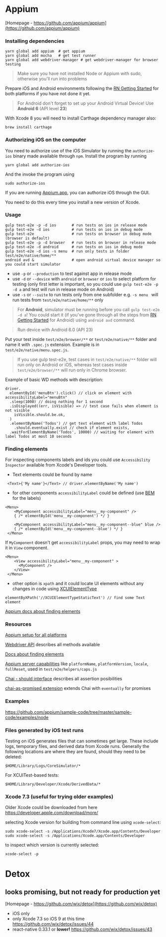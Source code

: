 # Appium
[Homepage - https://github.com/appium/appium](https://github.com/appium/appium)



### Installing dependencies
```
yarn global add appium  # get appium
yarn global add mocha   # get test runner
yarn global add webdriver-manager # get webdriver-manager for browser testing
```
> Make sure you have not installed Node or Appium with sudo, otherwise you'll run into problems

Prepare iOS and Android environments following the [RN Getting Started](https://facebook.github.io/react-native/docs/getting-started.html) for both platforms if you have not done it yet.
> For Android don't forget to set up your Android Virtual Device! Use **Android 6** (API level **23**)


With Xcode 8 you will need to install Carthage dependency manager also:
```
brew install carthage
```



### Authorizing iOS on the computer

You need to authorize use of the iOS Simulator by running the `authorize-ios`
binary made available through `npm`. Install the program by running

```
yarn global add authorize-ios
```

And the invoke the program using

```
sudo authorize-ios
```

If you are running [Appium.app](https://github.com/appium/appium-dot-app), you can
authorize iOS through the GUI.

You need to do this every time you install a new version of Xcode.

### Usage

```
gulp test-e2e -p -d ios       # run tests on ios in release mode
gulp test-e2e -d ios          # run tests on ios in debug mode
gulp test-e2e                 # run tests on browser in debug mode (browser is default)
gulp test-e2e -p -d browser   # run tests on browser in release mode
gulp test-e2e -d android      # run tests on ios in debug mode
gulp test-e2e -d ios -s menu  # run only tests in folder test/e2e/native/home/**
android avd &                 # open android virtual device manager so you could start simulator
```
- use `-p` or `--production` to test against app in release mode
- use `-d` or `--device` with `android` or `browser` or `ios` to select platform for testing (only first letter is important, so you could use `gulp test-e2e -p -d a` and test will run in release mode on Android)
- use `-s` or `--suite` to run tests only from one subfolder e.g. `-s menu ` will run  tests from `test/e2e/native/home/**` only

> For **Android**, simulator must be running before you call `gulp test-e2e -d a`! You could start it (if you've gone through all the steps from [RN Getting Started](https://facebook.github.io/react-native/docs/getting-started.html) for Android) using `android avd` command.

> Run device with Android 6.0 (API 23)

Put your test inside `test/e2e/browser/**` or `test/e2e/native/**` folder and name it with `.spec.js` extension. Example is in `test/e2e/native/menu.spec.js`.

> If you use gulp test-e2e, test cases in `test/e2e/native/**` folder will run only on Android or iOS, whereas test cases inside `test/e2e/browser/**` will run only in Chrome browser.

Example of basic WD methods with description:
```
driver.
  elementById('menuBtn').click() // click on element with accessibilityLabel="menuBtn"
  .sleep(1000) // doing nothing for 1 second
  .isDisplayed((err, isVisible) => // test case fails when element is not visible
    isVisible.should.be.ok,
  )
  .elementByName('Todos') // get text element with label Todos
    .should.eventually.exist // check if element exists,
  .waitForElementByName('Todos', 10000) // waiting for element with label Todos at most 10 seconds

```

### Finding elements

For inspecting components labels and ids you could use `Accessibility Inspector` available from Xcode's Developer tools.

- Text elements could be found by name
```
 <Text>{'My name'}</Text> // driver.elementByName('My name')
```
- for other components `accessibilityLabel` could be defined (use [BEM](http://getbem.com/introduction/) for the labels)
```
<Menu>
    <MyComponent accessibilityLabel="menu__my-component" />
    { /* elementById('menu__my-component') */ }

    <MyComponent accessibilityLabel="menu__my-component--blue" blue />
    { /* elementById('menu__my-component--blue') */ }
 </Menu>
```
If `MyComponent` doesn't get `accessibilityLabel` props, you may need to wrap it in `View` component.
```
<Menu>
    <View accessibilityLabel="menu__my-component" >
      <MyComponent />
    </View>
 </Menu>
```
- other option is `xpath` and it could locate UI elements without any changes in code using [XCUIElementType](https://developer.apple.com/reference/xctest/xcuielementtype?language=objc)
```
elementByXPath('//XCUIElementTypeStaticText') // find some Text element
```

[Appium docs about finding elements](https://github.com/appium/appium/blob/master/docs/en/writing-running-appium/finding-elements.md)

### Resources
[Appium setup for all platforms](https://github.com/appium/appium/tree/master/docs/en/appium-setup)


[Webdriver API](https://github.com/admc/wd/blob/master/doc/api.md) describes all methods available

[Docs about finding elements](https://github.com/appium/appium/blob/master/docs/en/writing-running-appium/finding-elements.md)

[Appium server capabilities](http://appium.io/slate/en/master/#caps.md) like `platformName`, `platformVersion`, `locale`, `fullReset`, used in `test/e2e/helpers/caps.js`

[Chai - should interface](http://chaijs.com/api/bdd/) describes all assertion posibilities

[chai-as-promised extension](http://chaijs.com/plugins/chai-as-promised/) extends Chai with `eventually` for promises


### Examples
https://github.com/appium/sample-code/tree/master/sample-code/examples/node

### Files generated by iOS test runs

Testing on iOS generates files that can sometimes get large. These include logs,
temporary files, and derived data from Xcode runs. Generally the following locations
are where they are found, should they need to be deleted:

```
$HOME/Library/Logs/CoreSimulator/*
```

For XCUITest-based tests:

```
$HOME/Library/Developer/Xcode/DerivedData/*
```

### Xcode 7.3 (useful for trying older examples)
Older Xcode could be downloaded from here https://developer.apple.com/download/more/

selecting Xcode version for building from command line using `xcode-select`:
```
sudo xcode-select -s /Applications/Xcode7/Xcode.app/Contents/Developer
sudo xcode-select -s /Applications/Xcode.app/Contents/Developer
```

to inspect which version is currently selected:
```
xcode-select -p
```

# Detox

## looks promising, but not ready for production yet

[Homepage - https://github.com/wix/detox](https://github.com/wix/detox)

- iOS only
- only Xcode 7.3 so iOS 9 at this time https://github.com/wix/detox/issues/44
- react-native 0.33.1 or **lower!** https://github.com/wix/detox/issues/43

